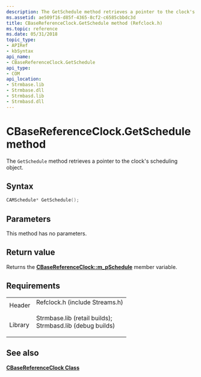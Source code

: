 ```yaml
---
description: The GetSchedule method retrieves a pointer to the clock's scheduling object.
ms.assetid: ae509f16-d85f-4365-8cf2-c6585cbbdc3d
title: CBaseReferenceClock.GetSchedule method (Refclock.h)
ms.topic: reference
ms.date: 05/31/2018
topic_type: 
- APIRef
- kbSyntax
api_name: 
- CBaseReferenceClock.GetSchedule
api_type: 
- COM
api_location: 
- Strmbase.lib
- Strmbase.dll
- Strmbasd.lib
- Strmbasd.dll
---
```


# CBaseReferenceClock.GetSchedule method

The `GetSchedule` method retrieves a pointer to the clock's scheduling object.

## Syntax


```C++
CAMSchedule* GetSchedule();
```



## Parameters

This method has no parameters.

## Return value

Returns the [**CBaseReferenceClock::m\_pSchedule**](cbasereferenceclock-m-pschedule.md) member variable.

## Requirements



|                    |                                                                                                                                                                                            |
|--------------------|--------------------------------------------------------------------------------------------------------------------------------------------------------------------------------------------|
| Header<br/>  | <dl> <dt>Refclock.h (include Streams.h)</dt> </dl>                                                                                  |
| Library<br/> | <dl> <dt>Strmbase.lib (retail builds); </dt> <dt>Strmbasd.lib (debug builds)</dt> </dl> |



## See also

<dl> <dt>

[**CBaseReferenceClock Class**](cbasereferenceclock.md)
</dt> </dl>

 

 




